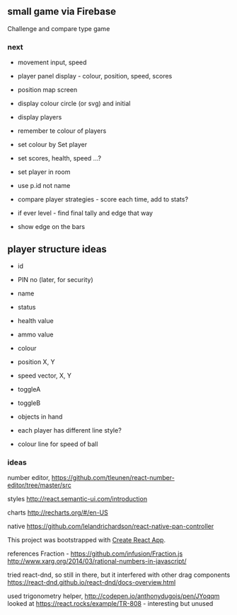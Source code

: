 ## small game via Firebase ##

Challenge and compare type game

### next ###


- movement input, speed
- player panel display - colour, position, speed, scores

- position map screen
- display colour circle (or svg) and initial
- display players

- remember te colour of players
- set colour by Set player
- set scores, health, speed ...?
- set player in room
- use p.id not name

- compare player strategies - score each time, add to stats?
- if ever level - find final tally and edge that way
- show edge on the bars



## player structure ideas ##
- id
- PIN no (later, for security)
- name
- status
- health value
- ammo value
- colour
- position X, Y
- speed vector, X, Y
- toggleA
- toggleB
- objects in hand

- each player has different line style?
- colour line for speed of ball

### ideas
number editor, https://github.com/tleunen/react-number-editor/tree/master/src

styles
http://react.semantic-ui.com/introduction

charts
http://recharts.org/#/en-US

native
https://github.com/lelandrichardson/react-native-pan-controller

This project was bootstrapped with [Create React App](https://github.com/facebookincubator/create-react-app).

references
Fraction - https://github.com/infusion/Fraction.js
http://www.xarg.org/2014/03/rational-numbers-in-javascript/  

tried react-dnd, so still in there, but it interfered with other drag components
https://react-dnd.github.io/react-dnd/docs-overview.html

used trigonometry helper,
http://codepen.io/anthonydugois/pen/JYoqqm
looked at https://react.rocks/example/TR-808 - interesting but unused
